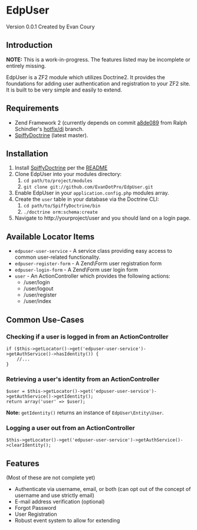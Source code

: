 EdpUser
=======
Version 0.0.1 Created by Evan Coury

Introduction
------------

**NOTE:** This is a work-in-progress. The features listed may be incomplete or
entirely missing.

EdpUser is a ZF2 module which utilizes Doctrine2. It provides the foundations
for adding user authentication and registration to your ZF2 site. It is built to
be very simple and easily to extend.

Requirements
------------

* Zend Framework 2 (currently depends on commit [a8de089](https://github.com/ralphschindler/zf2/commit/a8de0890e216e9826be3414a818c333e2f307028) from Ralph Schindler's [hotfix/di](https://github.com/ralphschindler/zf2/tree/hotfix/di) branch.
* [SpiffyDoctrine](https://github.com/SpiffyJr/SpiffyDoctrine) (latest master).

Installation
------------

1. Install [SpiffyDoctrine](https://github.com/SpiffyJr/SpiffyDoctrine) per the [README](https://github.com/SpiffyJr/SpiffyDoctrine/blob/master/README.md)
2. Clone EdpUser into your modules directory:
    1. `cd path/to/project/modules`
    2. `git clone git://github.com/EvanDotPro/EdpUser.git`
3. Enable EdpUser in your `application.config.php` modules array.
4. Create the `user` table in your database via the Doctrine CLI:
    1. `cd path/to/SpiffyDoctrine/bin`
    2. `./doctrine orm:schema:create`
5. Navigate to http://yourproject/user and you should land on a login page.

Available Locator Items
-----------------------

- `edpuser-user-service` - A service class providing easy access to common
  user-related functionality.
- `edpuser-register-form` - A Zend\Form user registration form
- `edpuser-login-form` - A Zend\Form user login form
- `user` - An ActionController which provides the following actions:
    - /user/login
    - /user/logout
    - /user/register
    - /user/index

Common Use-Cases
----------------

### Checking if a user is logged in from an ActionController
    
    if ($this->getLocator()->get('edpuser-user-service')->getAuthService()->hasIdentity()) {
        //...
    }

### Retrieving a user's identity from an ActionController
    
    $user = $this->getLocator()->get('edpuser-user-service')->getAuthService()->getIdentity();
    return array('user' => $user);

**Note:** `getIdentity()` returns an instance of `EdpUser\Entity\User`.

### Logging a user out from an ActionController

    $this->getLocator()->get('edpuser-user-service')->getAuthService()->clearIdentity();


Features
--------
(Most of these are not complete yet)

* Authenticate via username, email, or both (can opt out of the concept of
  username and use strictly email)
* E-mail address verification (optional)
* Forgot Password
* User Registration
* Robust event system to allow for extending
